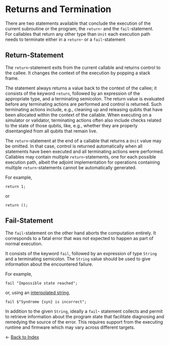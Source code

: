 # Returns and Termination

There are two statements available that conclude the execution of the current subroutine or the program; the `return`- and the `fail`-statement.  
For callables that return any other type than `Unit` each execution path needs to terminate either in a `return`- or a `fail`-statement

## Return-Statement

The `return`-statement exits from the current callable and returns control to the callee. It changes the context of the execution by popping a stack frame. 

The statement always returns a value back to the context of the callee; it consists of the keyword `return`, followed by an expression of the appropriate type, and a terminating semicolon. The return value is evaluated before any terminating actions are performed and control is returned. Such terminating actions include, e.g., cleaning up and releasing qubits that have been allocated within the context of the callable. When executing on a simulator or validator, terminating actions often also include checks related to the state of those qubits, like, e.g., whether they are properly disentangled from all qubits that remain live. 

The `return`-statement at the end of a callable that returns a `Unit` value may be omitted. In that case, control is returned automatically when all statements have been executed and all terminating actions were performed. Callables may contain multiple `return`-statements, one for each possible execution path, albeit the adjoint implementation for operations containing multiple `return`-statements cannot be automatically generated. 

For example,
```qsharp
return 1;
```
or 
```qsharp
return ();
```

## Fail-Statement

The `fail`-statement on the other hand aborts the computation entirely. It corresponds to a fatal error that was not expected to happen as part of normal execution. 

It consists of the keyword `fail`, followed by an expression of type `String` and a terminating semicolon.
The `String` value should be used to give information about the encountered failure.

For example,
```qsharp
fail "Impossible state reached";
```
or, using an [interpolated string](https://github.com/microsoft/qsharp-language/blob/main/Specifications/Language/3_Expressions/ValueLiterals.md#string-literals),
```qsharp
fail $"Syndrome {syn} is incorrect";
```

In addition to the given `String`, ideally a `fail`- statement collects and permit to retrieve information about the program state that facilitate diagnosing and remedying the source of the error. This requires support from the executing runtime and firmware which may vary across different targets. 


← [Back to Index](https://github.com/microsoft/qsharp-language/tree/main/Specifications/Language#index)